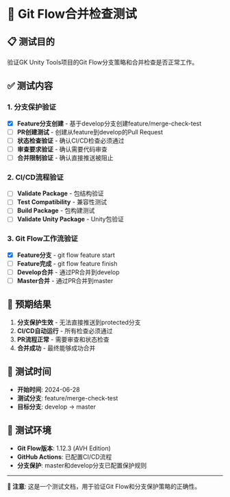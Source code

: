 # 🔄 Git Flow合并检查测试

## 📋 测试目的

验证GK Unity Tools项目的Git Flow分支策略和合并检查是否正常工作。

## ✅ 测试内容

### 1. 分支保护验证
- [x] **Feature分支创建** - 基于develop分支创建feature/merge-check-test
- [ ] **PR创建测试** - 创建从feature到develop的Pull Request
- [ ] **状态检查验证** - 确认CI/CD检查必须通过
- [ ] **审查要求验证** - 确认需要代码审查
- [ ] **合并限制验证** - 确认直接推送被阻止

### 2. CI/CD流程验证
- [ ] **Validate Package** - 包结构验证
- [ ] **Test Compatibility** - 兼容性测试
- [ ] **Build Package** - 包构建测试
- [ ] **Validate Unity Package** - Unity包验证

### 3. Git Flow工作流验证
- [x] **Feature分支** - git flow feature start
- [ ] **Feature完成** - git flow feature finish
- [ ] **Develop合并** - 通过PR合并到develop
- [ ] **Master合并** - 通过PR合并到master

## 🎯 预期结果

1. **分支保护生效** - 无法直接推送到protected分支
2. **CI/CD自动运行** - 所有检查必须通过
3. **PR流程正常** - 需要审查和状态检查
4. **合并成功** - 最终能够成功合并

## 📅 测试时间

- **开始时间**: 2024-06-28
- **测试分支**: feature/merge-check-test
- **目标分支**: develop → master

## 🔧 测试环境

- **Git Flow版本**: 1.12.3 (AVH Edition)
- **GitHub Actions**: 已配置CI/CD流程
- **分支保护**: master和develop分支已配置保护规则

---

**📝 注意**: 这是一个测试文档，用于验证Git Flow和分支保护策略的正确性。
